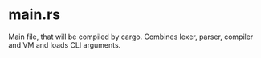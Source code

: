 # main.rs

Main file, that will be compiled by cargo. Combines lexer, parser, compiler and VM and loads CLI arguments.
